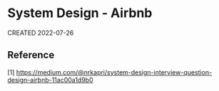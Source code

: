 # System Design - Airbnb

CREATED 2022-07-26

## Reference

[1] <https://medium.com/@nrkapri/system-design-interview-question-design-airbnb-11ac00a1d9b0>
